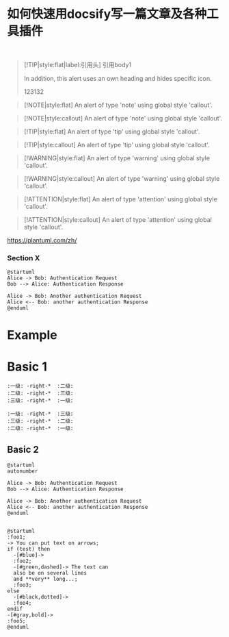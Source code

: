 

# 如何快速用docsify写一篇文章及各种工具插件

![]()
![]()
![]()


> [!TIP|style:flat|label:引用头]
> 引用body1
> 
> In addition, this alert uses an own heading and hides specific icon.
> 
> 123132

> [!NOTE|style:flat]
> An alert of type 'note' using global style 'callout'.

> [!NOTE|style:callout]
> An alert of type 'note' using global style 'callout'.


> [!TIP|style:flat]
> An alert of type 'tip' using global style 'callout'.

> [!TIP|style:callout]
> An alert of type 'tip' using global style 'callout'.


> [!WARNING|style:flat]
> An alert of type 'warning' using global style 'callout'.

> [!WARNING|style:callout]
> An alert of type 'warning' using global style 'callout'.


> [!ATTENTION|style:flat]
> An alert of type 'attention' using global style 'callout'.

> [!ATTENTION|style:callout]
> An alert of type 'attention' using global style 'callout'.

https://plantuml.com/zh/


### Section X
```plantuml
@startuml
Alice -> Bob: Authentication Request
Bob --> Alice: Authentication Response

Alice -> Bob: Another authentication Request
Alice <-- Bob: another authentication Response
@enduml
```



# Example

# Basic 1
```plantuml
:一级: -right-*  :二级: 
:二级: -right-*  :三级: 
:三级: -right-*  :一级:

:一级: -right-*  :三级: 
:三级: -right-*  :二级: 
:二级: -right-*  :一级:
```

## Basic 2
```plantuml
@startuml
autonumber

Alice -> Bob: Authentication Request
Bob --> Alice: Authentication Response

Alice -> Bob: Another authentication Request
Alice <-- Bob: another authentication Response
@enduml
```





```plantuml

@startuml
:foo1;
-> You can put text on arrows;
if (test) then
  -[#blue]->
  :foo2;
  -[#green,dashed]-> The text can
  also be on several lines
  and **very** long...;
  :foo3;
else
  -[#black,dotted]->
  :foo4;
endif
-[#gray,bold]->
:foo5;
@enduml
```
